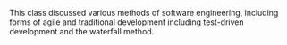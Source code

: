 This class discussed various methods of software engineering, including forms of agile and traditional development including test-driven 
development and the waterfall method.
